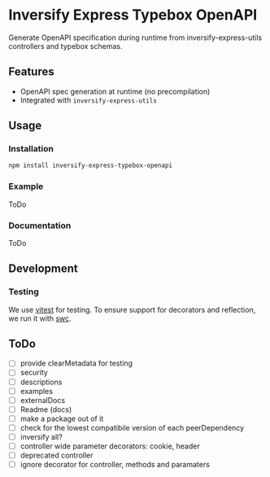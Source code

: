 # Inversify Express Typebox OpenAPI

Generate OpenAPI specification during runtime from inversify-express-utils controllers and typebox schemas.

## Features

- OpenAPI spec generation at runtime (no precompilation)
- Integrated with `inversify-express-utils`

## Usage

### Installation

```sh
npm install inversify-express-typebox-openapi
```

### Example

ToDo

### Documentation

ToDo

## Development

### Testing

We use [vitest](https://vitest.dev/) for testing. To ensure support for decorators and reflection, we run it with [swc](https://swc.rs).

## ToDo

- [ ] provide clearMetadata for testing
- [ ] security
- [ ] descriptions
- [ ] examples
- [ ] externalDocs
- [ ] Readme (docs)
- [ ] make a package out of it
- [ ] check for the lowest compatibile version of each peerDependency
- [ ] inversify all?
- [ ] controller wide parameter decorators: cookie, header
- [ ] deprecated controller
- [ ] ignore decorator for controller, methods and paramaters
